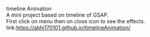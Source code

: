 timeline Animation<br>
A mini project based on timeline of GSAP.<br>
First click on menu then on close icon to see the effects.<br>
link:https://abhi170101.github.io/timelineAnimation/

